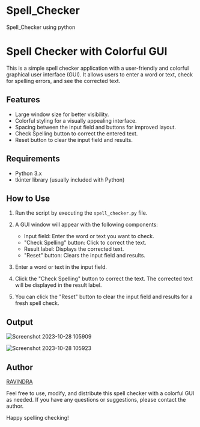 # Spell_Checker
Spell_Checker using python

# Spell Checker with Colorful GUI

This is a simple spell checker application with a user-friendly and colorful graphical user interface (GUI). It allows users to enter a word or text, check for spelling errors, and see the corrected text.

## Features

- Large window size for better visibility.
- Colorful styling for a visually appealing interface.
- Spacing between the input field and buttons for improved layout.
- Check Spelling button to correct the entered text.
- Reset button to clear the input field and results.

## Requirements

- Python 3.x
- tkinter library (usually included with Python)

## How to Use

1. Run the script by executing the `spell_checker.py` file.

2. A GUI window will appear with the following components:
   - Input field: Enter the word or text you want to check.
   - "Check Spelling" button: Click to correct the text.
   - Result label: Displays the corrected text.
   - "Reset" button: Clears the input field and results.

3. Enter a word or text in the input field.

4. Click the "Check Spelling" button to correct the text. The corrected text will be displayed in the result label.

5. You can click the "Reset" button to clear the input field and results for a fresh spell check.

## Output

![Screenshot 2023-10-28 105909](https://github.com/06RAVI06/Spell_Checker/assets/107626246/436aa791-f32b-4946-887c-7c62fc5201e6)

![Screenshot 2023-10-28 105923](https://github.com/06RAVI06/Spell_Checker/assets/107626246/32a736ef-181f-468f-b1fb-59e9c909c2bf)




## Author

<a href="https://github.com/06RAVI06">RAVINDRA</a>


Feel free to use, modify, and distribute this spell checker with a colorful GUI as needed. If you have any questions or suggestions, please contact the author.

Happy spelling checking!
